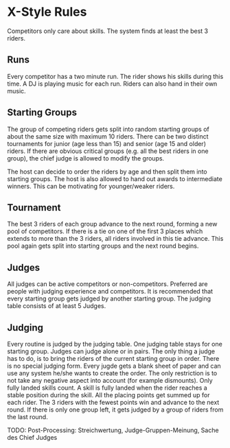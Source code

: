 # X-Style Rules
Competitors only care about skills.
The system finds at least the best 3 riders.

## Runs
Every competitor has a two minute run.
The rider shows his skills during this time.
A DJ is playing music for each run.
Riders can also hand in their own music.

## Starting Groups
The group of competing riders gets split into random starting groups of about the same size with maximum 10 riders.
There can be two distinct tournaments for junior (age less than 15) and senior (age 15 and older) riders.
If there are obvious critical groups (e.g. all the best riders in one group), the chief judge is allowed to modify the groups.

The host can decide to order the riders by age and then split them into starting groups.
The host is also allowed to hand out awards to intermediate winners.
This can be motivating for younger/weaker riders.

## Tournament
The best 3 riders of each group advance to the next round, forming a new pool of competitors.
If there is a tie on one of the first 3 places which extends to more than the 3 riders, all riders involved in this tie advance.
This pool again gets split into starting groups and the next round begins.

## Judges
All judges can be active competitors or non-competitors.
Preferred are people with judging experience and competitors.
It is recommended that every starting group gets judged by another starting group.
The judging table consists of at least 5 Judges.

## Judging
Every routine is judged by the judging table.
One judging table stays for one starting group.
Judges can judge alone or in pairs.
The only thing a judge has to do, is to bring the riders of the current starting group in order.
There is no special judging form.
Every jugde gets a blank sheet of paper and can use any system he/she wants to create the order.
The only restriction is to not take any negative aspect into account (for example dismounts).
Only fully landed skills count.
A skill is fully landed when the rider reaches a stable position during the skill.
All the placing points get summed up for each rider.
The 3 riders with the fewest points win and advance to the next round.
If there is only one group left, it gets judged by a group of riders from the last round.

TODO: Post-Processing: Streichwertung, Judge-Gruppen-Meinung, Sache des Chief Judges
